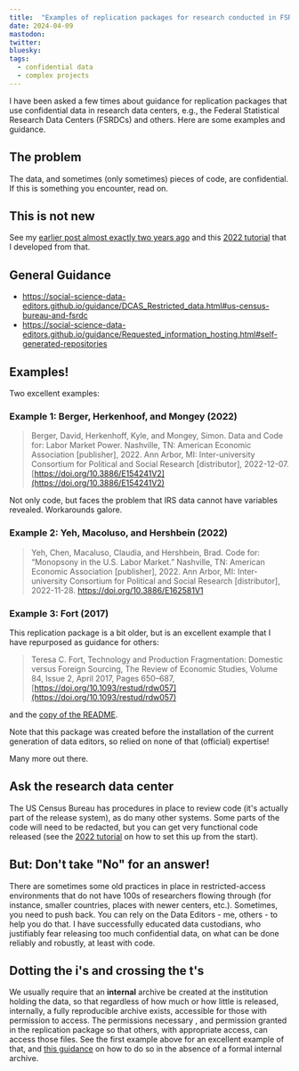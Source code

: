 ```yaml
---
title:  "Examples of replication packages for research conducted in FSRDCs"
date: 2024-04-09
mastodon: 
twitter:
bluesky:
tags:
  - confidential data
  - complex projects
---
```


I have been asked a few times about guidance for replication packages that use confidential data in research data centers, e.g., the  Federal Statistical Research Data Centers (FSRDCs) and others. Here are some examples and guidance.

<!-- more -->

## The problem

The data, and sometimes (only sometimes) pieces of code, are confidential. If this is something you encounter, read on.

## This is not new

See my [earlier post almost exactly two years ago](https://aeadataeditor.github.io/posts/2022-04-13-coding-confidential) and this [2022 tutorial](https://larsvilhuber.github.io/reproducibility-confidential-fsrdc/) that I developed from that.

## General Guidance

- https://social-science-data-editors.github.io/guidance/DCAS_Restricted_data.html#us-census-bureau-and-fsrdc
- https://social-science-data-editors.github.io/guidance/Requested_information_hosting.html#self-generated-repositories

## Examples!

Two excellent examples:

### Example 1: Berger, Herkenhoof, and Mongey (2022)

> Berger, David, Herkenhoff, Kyle, and Mongey, Simon. Data and Code for: Labor Market Power. Nashville, TN: American Economic Association [publisher], 2022. Ann Arbor, MI: Inter-university Consortium for Political and Social Research [distributor], 2022-12-07. [https://doi.org/10.3886/E154241V2](https://doi.org/10.3886/E154241V2)

Not only code, but faces the problem that IRS data cannot have variables revealed. Workarounds galore.

### Example 2: Yeh, Macoluso, and Hershbein (2022)

> Yeh, Chen, Macaluso, Claudia, and Hershbein, Brad. Code for: “Monopsony in the U.S. Labor Market.” Nashville, TN: American Economic Association [publisher], 2022. Ann Arbor, MI: Inter-university Consortium for Political and Social Research [distributor], 2022-11-28. https://doi.org/10.3886/E162581V1

### Example 3: Fort (2017)

This replication package is a bit older, but is an excellent example that I have repurposed as guidance for others:

> Teresa C. Fort, Technology and Production Fragmentation: Domestic versus Foreign Sourcing, The Review of Economic Studies, Volume 84, Issue 2, April 2017, Pages 650–687, [https://doi.org/10.1093/restud/rdw057](https://doi.org/10.1093/restud/rdw057)

and the [copy of the README](https://social-science-data-editors.github.io/guidance/copies/Fort2016-Readme.pdf).

Note that this package was created before the installation of the current generation of data editors, so relied on none of that (official) expertise!


Many more out there. 

## Ask the research data center

The US Census Bureau has procedures in place to review code (it's actually part of the release system), as do many other systems. Some parts of the code will need to be redacted, but you can get very functional code released (see the [2022 tutorial](https://larsvilhuber.github.io/reproducibility-confidential-fsrdc/) on how to set this up from the start).

## But: Don't take "No" for an answer!

There are sometimes some old practices in place in restricted-access environments that do not have 100s of researchers flowing through (for instance, smaller countries, places with newer centers, etc.). Sometimes, you need to push back. You can rely on the Data Editors - me, others - to help you do that. I have successfully educated data custodians, who justifiably fear releasing too much confidential data, on what can be done reliably and robustly, at least with code.

## Dotting the i's and crossing the t's

We usually require that an **internal** archive be created at the institution holding the data, so that regardless of how much or how little is released, internally, a fully reproducible archive exists, accessible for those with permission to access. The permissions necessary , and permission granted in the replication package so that others, with appropriate access, can access those files. See the first example above for an excellent example of that, and [this guidance](https://social-science-data-editors.github.io/guidance/Requested_information_hosting.html#self-generated-repositories) on how to do so in the absence of a formal internal archive.